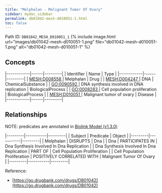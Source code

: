 ```yaml
---
title: "Melphalan - Malignant Tumor Of Ovary"
sidebar: mydoc_sidebar
permalink: db01042-mesh-d010051-1.html
toc: false 
---
```



Path ID: `DB01042_MESH_D010051_1`
{% include image.html url="images/db01042-mesh-d010051-1.png" file="db01042-mesh-d010051-1.png" alt="db01042-mesh-d010051-1" %}

## Concepts

|------------|------|---------|
| Identifier | Name | Type    |
|------------|------|---------|
| <a href="https://identifiers.org/MESH:D008558">MESH:D008558 </a> | Melphalan | Drug |
| <a href="https://identifiers.org/MESH:D004247">MESH:D004247 </a> | DNA | ChemicalSubstance |
| <a href="https://identifiers.org/GO:0090592">GO:0090592 </a> | DNA synthesis involved in DNA replication | BiologicalProcess |
| <a href="https://identifiers.org/GO:0008283">GO:0008283 </a> | Cell population proliferation | BiologicalProcess |
| <a href="https://identifiers.org/MESH:D010051">MESH:D010051 </a> | Malignant tumor of ovary | Disease |
|------------|------|---------|

## Relationships


NOTE: predicates are annotated in <a href="https://github.com/biolink/biolink-model/releases/tag/v1.3.0">Biolink Model (v1.3.0)</a>

|---------|-----------|---------|
| Subject | Predicate | Object  |
|---------|-----------|---------|
| Melphalan | DISRUPTS | Dna |
| Dna | PARTICIPATES IN | Dna Synthesis Involved In Dna Replication |
| Dna Synthesis Involved In Dna Replication | PART OF | Cell Population Proliferation |
| Cell Population Proliferation | POSITIVELY CORRELATED WITH | Malignant Tumor Of Ovary |
|---------|-----------|---------|

Reference: 
  - [https://go.drugbank.com/drugs/DB01042](https://go.drugbank.com/drugs/DB01042)
